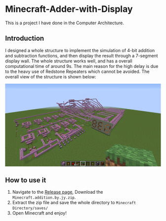 # Minecraft-Adder-with-Display
This is a project I have done in the Computer Architecture.

## Introduction

I designed a whole structure to implement the simulation of 4-bit addition and subtraction functions, and then display the result through a 7-segment display wall. The whole structure works well, and has a overall computational time of around 9s. The main reason for the high delay is due to the heavy use of Redstone Repeaters which cannot be avoided. The overall view of the structure is shown below:

![overview of the structure](overview.png)

## How to use it

1. Navigate to the [Release page](https://github.com/jingye-xu/Minecraft-Adder-with-Display/releases), Download the `Minecraft.addition.by.jy.zip`.  
2. Extract the zip file and save the whole directory to `Minecraft Directory/saves/`
3. Open Minecraft and enjoy!

